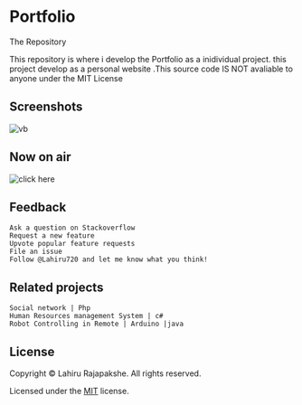 
# Portfolio

The Repository

This repository is where i develop the Portfolio as a inidividual project. this project develop as a personal website .This source code IS NOT avaliable to anyone under the MIT License


## Screenshots

![vb](https://user-images.githubusercontent.com/66423576/154403708-4a61ddbf-833c-42bf-a9c4-10245657940f.png)


## Now on air
![click here](lahiru720.github.io/portfolio/)


## Feedback
    Ask a question on Stackoverflow
    Request a new feature
    Upvote popular feature requests
    File an issue
    Follow @Lahiru720 and let me know what you think!



## Related projects

    Social network | Php
    Human Resources management System | c#
    Robot Controlling in Remote | Arduino |java


## License
Copyright © Lahiru Rajapakshe. All rights reserved.

Licensed under the [MIT](https://github.com/Lahiru720/Portfolio/blob/master/LICENSE) license.


